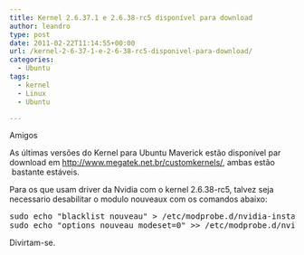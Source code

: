 ```yaml
---
title: Kernel 2.6.37.1 e 2.6.38-rc5 disponível para download
author: leandro
type: post
date: 2011-02-22T11:14:55+00:00
url: /kernel-2-6-37-1-e-2-6-38-rc5-disponivel-para-download/
categories:
  - Ubuntu
tags:
  - kernel
  - Linux
  - Ubuntu

---
```

Amigos

As últimas versões do Kernel para Ubuntu Maverick estão disponível par download em <a href="http://www.megatek.net.br/customkernels/" target="_blank">http://www.megatek.net.br/customkernels/</a>, ambas estão  bastante estáveis.

Para os que usam driver da Nvidia com o kernel 2.6.38-rc5, talvez seja necessario desabilitar o modulo nouveaux com os comandos abaixo:

<pre class="brush:shell">sudo echo "blacklist nouveau" &gt; /etc/modprobe.d/nvidia-installer-disable-nouveau.conf
sudo echo "options nouveau modeset=0" &gt;&gt; /etc/modprobe.d/nvidia-installer-disable-nouveau.conf</pre>

Divirtam-se.